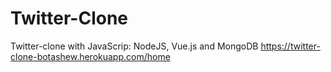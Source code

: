 # Twitter-Clone

Twitter-clone with JavaScrip: NodeJS, Vue.js and MongoDB
https://twitter-clone-botashew.herokuapp.com/home
